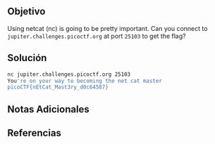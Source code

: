 ## Objetivo
Using netcat (nc) is going to be pretty important. Can you connect to `jupiter.challenges.picoctf.org` at port `25103` to get the flag?

## Solución
```bash
nc jupiter.challenges.picoctf.org 25103
You're on your way to becoming the net cat master
picoCTF{nEtCat_Mast3ry_d0c64587}
```

## Notas Adicionales


## Referencias
